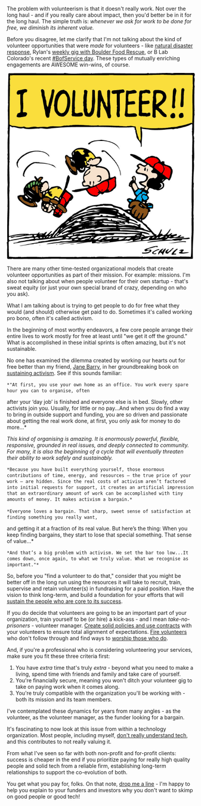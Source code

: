 The problem with volunteerism is that it doesn't really work. Not over the long haul - and if you really care about impact, then you'd better be in it for the long haul. The simple truth is: *whenever we ask for work to be done for free, we diminish its inherent value.*

Before you disagree, let me clarify that I'm not talking about the kind of volunteer opportunities that were *made* for volunteers - like [natural disaster response](http://dojo4.com/blog/if-you-want-to-be-happy-think-of-others), Rylan's [weekly gig with Boulder Food Rescue](http://dojo4.com/blog/dojo4-ninja-rescues-boulders-food), or B Lab Colorado's recent [#BofService day](https://www.facebook.com/bcorpcolorado/timeline/story?ut=43&wstart=0&wend=1435733999&hash=2972421971526564280&pagefilter=3). These types of mutually enriching engagements are AWESOME win-wins, of course.


![6-3-76_volunteer-color.jpg](assets/b.jpeg) 

There are many other time-tested organizational models that create volunteer opportunities as part of their mission. For example: missions.  I'm also not talking about when people volunteer for their own startup - that's sweat equity (or just your own special brand of crazy, depending on who you ask).

What I am talking about is trying to get people to do for free what they would (and should) otherwise get paid to do. Sometimes it's called working pro bono, often it's called activism.  

In the beginning of most worthy endeavors, a few core people arrange their entire lives to work mostly for free at least until "we get it off the ground." What is accomplished in these initial sprints is often amazing, but it's not sustainable. 

No one has examined the dilemma created by working our hearts out for free better than my friend, [Jane Barry](https://en.wikipedia.org/wiki/Jane_F._Barry), in her groundbreaking book on [sustaining activism](http://urgentactionfund.org/wp-content/uploads/downloads/2012/06/WTPR-Final-Book.pdf).  See if this sounds familiar:

    *"At first, you use your own home as an office. You work every spare hour you can to organise, often
after your ‘day job’ is finished and everyone else is in bed. Slowly, other activists join you. Usually, for little or no pay...And when you do find a way to bring in outside support and funding, you are so driven and passionate about getting the real work done, at first, you only ask for money to do more...*

  *This kind of organising is amazing. It is enormously powerful, flexible, responsive, grounded in real
issues, and deeply connected to community. For many, it is also the beginning of a cycle that will eventually threaten their ability to work safely and sustainably.*

    *Because you have built everything yourself, those enormous contributions of time, energy, and resources — the true price of your work — are hidden. Since the real costs of activism aren’t factored into initial requests for support, it creates an artificial impression that an extraordinary amount of work can be accomplished with tiny amounts of money. It makes activism a bargain.*

    *Everyone loves a bargain. That sharp, sweet sense of satisfaction at finding something you really want,
and getting it at a fraction of its real value.
But here’s the thing: When you keep finding bargains, they start to lose that special something. That sense of value...* 

    *And that’s a big problem with activism. We set the bar too low...It comes down, once again, to what we truly value. What we recognise as important."*

So, before you "find a volunteer to do that," consider that you might be better off in the long run using the resources it will take to recruit, train, supervise and retain volunteer(s) in fundraising for a paid position. Have the vision to think long-term, and build a foundation for your efforts that will [sustain the people who are core to its success](http://dojo4.com/blog/so-you-want-to-change-the-world-we-do-too-by-building-better-businesses-aka-the-little-handbook-for-sturdy-startups). 

If you do decide that volunteers are going to be an important part of your organization, train yourself to be (or hire) a kick-ass - and I mean *take-no-prisoners* - volunteer manager.  [Create solid policies and use contracts](http://www.idealist.org/info/VolunteerMgmt/Developing) with your volunteers to ensure total alignment of expectations.  [Fire volunteers](http://www.forbes.com/sites/michaellindenmayer/2012/10/15/fire-dangerous-volunteers-rid-your-charity-of-vampires-and-zombies/) who don't follow through and find ways to [worship those who do](http://www.forbes.com/sites/michaellindenmayer/2013/06/03/7-traits-of-amazing-volunteers/).

And, if you're a professional who is considering volunteering your services, make sure you fit these three criteria first:

1. You have *extra* time that's truly *extra* - beyond what you need to make a living, spend time with friends and family and take care of yourself.
2. You're financially secure, meaning you won't ditch your volunteer gig to take on paying work when it comes along.
3. You're truly compatible with the organization you'll be working with - both its mission and its team members.

I've contemplated these dynamics for years from many angles - as the volunteer, as the volunteer manager, as the funder looking for a bargain.

It's fascinating to now look at this issue from within a technology organization.  Most people, including myself, [don't really understand tech](http://www.bloomberg.com/graphics/2015-paul-ford-what-is-code/), and this contributes to not really valuing it.  

From what I've seen so far with both non-profit and for-profit clients: success is cheaper in the end if you prioritize paying for really high quality people and solid tech from a reliable firm, establishing long-term relationships to support the co-evolution of both.

You get what you pay for, folks.  On that note, [drop me a line](http://dojo4.com/contact) - I'm happy to help you explain to your funders and investors why you don't want to skimp on good people or good tech!









